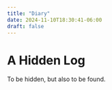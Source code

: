```yaml
---
title: "Diary"
date: 2024-11-10T18:30:41-06:00
draft: false
---
```


# A Hidden Log 

To be hidden, but also to be found.

